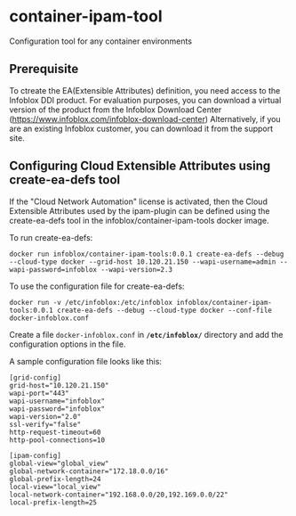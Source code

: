 # container-ipam-tool
Configuration tool for any container environments

## Prerequisite

To ctreate the EA(Extensible Attributes) definition, you need access to the Infoblox DDI product. For evaluation purposes, you can download a
virtual version of the product from the Infoblox Download Center (https://www.infoblox.com/infoblox-download-center)
Alternatively, if you are an existing Infoblox customer, you can download it from the support site.

## Configuring Cloud Extensible Attributes using create-ea-defs tool

If the "Cloud Network Automation" license is activated, then the Cloud Extensible Attributes used by the ipam-plugin
can be defined using the create-ea-defs tool in the infoblox/container-ipam-tools docker image.

To run create-ea-defs:
```
docker run infoblox/container-ipam-tools:0.0.1 create-ea-defs --debug --cloud-type docker --grid-host 10.120.21.150 --wapi-username=admin --wapi-password=infoblox --wapi-version=2.3
```

To use the configuration file for create-ea-defs:
```
docker run -v /etc/infoblox:/etc/infoblox infoblox/container-ipam-tools:0.0.1 create-ea-defs --debug --cloud-type docker --conf-file docker-infoblox.conf
```

Create a file `docker-infoblox.conf` in **`/etc/infoblox/`** directory and add the configuration options in the file.

A sample configuration file looks like this:
```
[grid-config]
grid-host="10.120.21.150"
wapi-port="443"
wapi-username="infoblox"
wapi-password="infoblox"
wapi-version="2.0"
ssl-verify="false"
http-request-timeout=60
http-pool-connections=10

[ipam-config]
global-view="global_view"
global-network-container="172.18.0.0/16"
global-prefix-length=24
local-view="local_view"
local-network-container="192.168.0.0/20,192.169.0.0/22"
local-prefix-length=25
```
